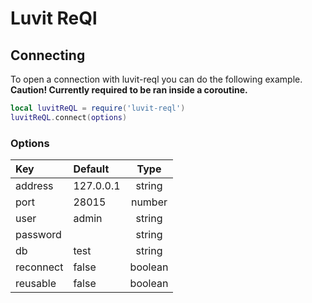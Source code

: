 # Luvit ReQl

## Connecting
To open a connection with luvit-reql you can do the following example.  
**Caution! Currently required to be ran inside a coroutine.**
```lua
local luvitReQL = require('luvit-reql')
luvitReQL.connect(options)
```

### Options
| Key       | Default   | Type     |
|:--------- |:--------- |:--------:|
| address   | 127.0.0.1 | string   |
| port      | 28015     | number   |
| user      | admin     | string   |
| password  |           | string   |
| db        | test      | string   |
| reconnect | false     | boolean  |
| reusable  | false     | boolean  |